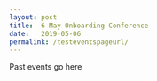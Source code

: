 ```yaml
---
layout: post
title:  6 May Onboarding Conference
date:   2019-05-06
permalink: /testeventspageurl/ 
---
```


Past events go here
